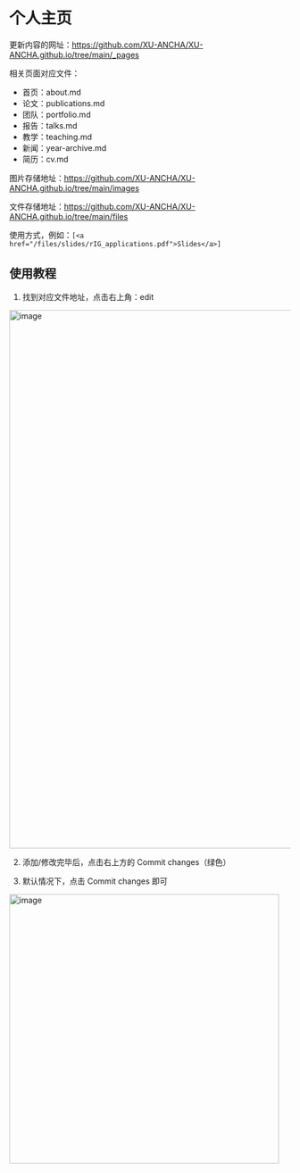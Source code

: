 # 个人主页

更新内容的网址：https://github.com/XU-ANCHA/XU-ANCHA.github.io/tree/main/_pages

相关页面对应文件：
- 首页：about.md
- 论文：publications.md
- 团队：portfolio.md
- 报告：talks.md
- 教学：teaching.md
- 新闻：year-archive.md
- 简历：cv.md


图片存储地址：https://github.com/XU-ANCHA/XU-ANCHA.github.io/tree/main/images

文件存储地址：https://github.com/XU-ANCHA/XU-ANCHA.github.io/tree/main/files

使用方式，例如：```[<a href="/files/slides/rIG_applications.pdf">Slides</a>]  ```

## 使用教程

1. 找到对应文件地址，点击右上角：edit

<img width="965" alt="image" src="https://github.com/user-attachments/assets/92dfad50-e50a-4af2-8960-71e92b13fbfe">

2. 添加/修改完毕后，点击右上方的 Commit changes（绿色）

3. 默认情况下，点击 Commit changes 即可

<img width="483" alt="image" src="https://github.com/user-attachments/assets/272a9324-44ba-4325-8859-dcc65898c23b">
